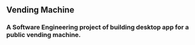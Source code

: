 ## Vending Machine
### A Software Engineering project of building desktop app for a public vending machine.
